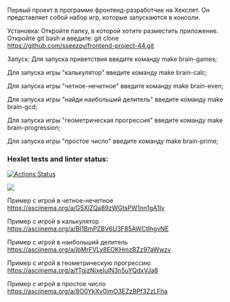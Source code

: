 Первый проект в программе фронтенд-разработчик на Хекслет. Он представляет собой набор игр, которые запускаются в консоли.

Установка:
Откройте папку, в которой хотите разместить приложение. Откройте git bash и введите: git clone https://github.com/sseezov/frontend-project-44.git

Запуск:
Для запуска приветствия введите команду make brain-games;

Для запуска игры "калькулятор" введите команду make brain-calc;

Для запуска игры "четное-нечетное" введите команду make brain-even;

Для запуска игры "найди наибольший делитель" введите команду make brain-gcd;

Для запуска игры "геометрическая прогрессия" введите команду make brain-progression;

Для запуска игры "простое число" введите команду make brain-prime;


### Hexlet tests and linter status:
[![Actions Status](https://github.com/sseezov/frontend-project-44/workflows/hexlet-check/badge.svg)](https://github.com/sseezov/frontend-project-44/actions)

<a href="https://codeclimate.com/github/sseezov/frontend-project-44/maintainability"><img src="https://api.codeclimate.com/v1/badges/51470fbe59caa902aa6f/maintainability" /></a>

Пример с игрой в четное-нечетное
https://asciinema.org/a/G5XlZQa89zWGtsPW1nn1gA1Iv

Пример с игрой в калькулятор
https://asciinema.org/a/BI1BmPZBV6U3F85AWCtIhgvNE

Пример с игрой в наибольший делитель
https://asciinema.org/a/jbMrFVLy8EOKHmzBZz97aWwzv

Пример с игрой в геометрическую прогрессию
https://asciinema.org/a/fTgjzNixeIuIN3n5uYQdxVJa8

Пример с игрой в простое число
https://asciinema.org/a/8O0YkXv0jmO3EZzBPf3ZzLFha
